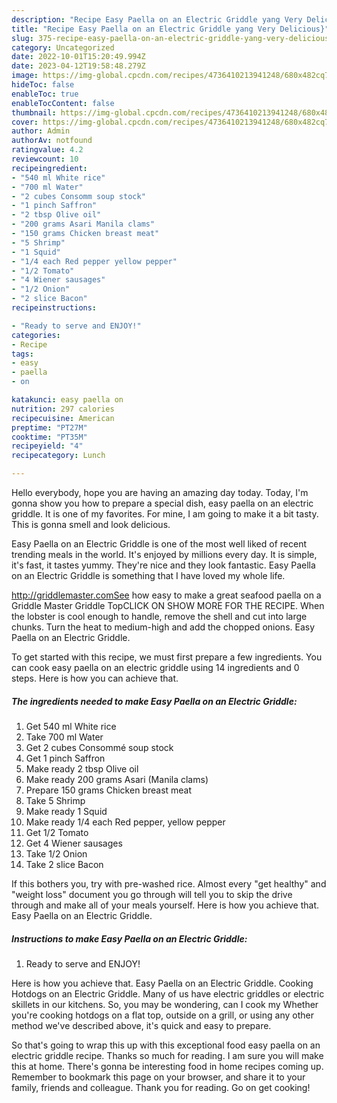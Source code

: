 ```yaml
---
description: "Recipe Easy Paella on an Electric Griddle yang Very Delicious}"
title: "Recipe Easy Paella on an Electric Griddle yang Very Delicious}"
slug: 375-recipe-easy-paella-on-an-electric-griddle-yang-very-delicious
category: Uncategorized
date: 2022-10-01T15:20:49.994Z
date: 2023-04-12T19:58:48.279Z
image: https://img-global.cpcdn.com/recipes/4736410213941248/680x482cq70/easy-paella-on-an-electric-griddle-recipe-main-photo.jpg
hideToc: false
enableToc: true
enableTocContent: false
thumbnail: https://img-global.cpcdn.com/recipes/4736410213941248/680x482cq70/easy-paella-on-an-electric-griddle-recipe-main-photo.jpg
cover: https://img-global.cpcdn.com/recipes/4736410213941248/680x482cq70/easy-paella-on-an-electric-griddle-recipe-main-photo.jpg
author: Admin
authorAv: notfound
ratingvalue: 4.2
reviewcount: 10
recipeingredient:
- "540 ml White rice"
- "700 ml Water"
- "2 cubes Consomm soup stock"
- "1 pinch Saffron"
- "2 tbsp Olive oil"
- "200 grams Asari Manila clams"
- "150 grams Chicken breast meat"
- "5 Shrimp"
- "1 Squid"
- "1/4 each Red pepper yellow pepper"
- "1/2 Tomato"
- "4 Wiener sausages"
- "1/2 Onion"
- "2 slice Bacon"
recipeinstructions:

- "Ready to serve and ENJOY!"
categories:
- Recipe
tags:
- easy
- paella
- on

katakunci: easy paella on 
nutrition: 297 calories
recipecuisine: American
preptime: "PT27M"
cooktime: "PT35M"
recipeyield: "4"
recipecategory: Lunch

---
```



Hello everybody, hope you are having an amazing day today. Today, I'm gonna show you how to prepare a special dish, easy paella on an electric griddle. It is one of my favorites. For mine, I am going to make it a bit tasty. This is gonna smell and look delicious.

Easy Paella on an Electric Griddle is one of the most well liked of recent trending meals in the world. It's enjoyed by millions every day. It is simple, it's fast, it tastes yummy. They're nice and they look fantastic. Easy Paella on an Electric Griddle is something that I have loved my whole life.

http://griddlemaster.comSee how easy to make a great seafood paella on a Griddle Master Griddle TopCLICK ON SHOW MORE FOR THE RECIPE. When the lobster is cool enough to handle, remove the shell and cut into large chunks. Turn the heat to medium-high and add the chopped onions. Easy Paella on an Electric Griddle.


To get started with this recipe, we must first prepare a few ingredients. You can cook easy paella on an electric griddle using 14 ingredients and 0 steps. Here is how you can achieve that.

<!--inarticleads1-->

##### The ingredients needed to make Easy Paella on an Electric Griddle:

1. Get 540 ml White rice
1. Take 700 ml Water
1. Get 2 cubes Consommé soup stock
1. Get 1 pinch Saffron
1. Make ready 2 tbsp Olive oil
1. Make ready 200 grams Asari (Manila clams)
1. Prepare 150 grams Chicken breast meat
1. Take 5 Shrimp
1. Make ready 1 Squid
1. Make ready 1/4 each Red pepper, yellow pepper
1. Get 1/2 Tomato
1. Get 4 Wiener sausages
1. Take 1/2 Onion
1. Take 2 slice Bacon


If this bothers you, try with pre-washed rice. Almost every &#34;get healthy&#34; and &#34;weight loss&#34; document you go through will tell you to skip the drive through and make all of your meals yourself. Here is how you achieve that. Easy Paella on an Electric Griddle. 

<!--inarticleads2-->

##### Instructions to make Easy Paella on an Electric Griddle:


1. Ready to serve and ENJOY!

Here is how you achieve that. Easy Paella on an Electric Griddle. Cooking Hotdogs on an Electric Griddle. Many of us have electric griddles or electric skillets in our kitchens. So, you may be wondering, can I cook my Whether you&#39;re cooking hotdogs on a flat top, outside on a grill, or using any other method we&#39;ve described above, it&#39;s quick and easy to prepare. 

So that's going to wrap this up with this exceptional food easy paella on an electric griddle recipe. Thanks so much for reading. I am sure you will make this at home. There's gonna be interesting food in home recipes coming up. Remember to bookmark this page on your browser, and share it to your family, friends and colleague. Thank you for reading. Go on get cooking!
